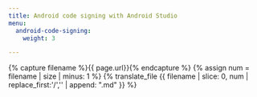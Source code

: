 ```yaml
---
title: Android code signing with Android Studio
menu:
  android-code-signing:
    weight: 3

---
```

{% capture filename %}{{ page.url}}{% endcapture %}
{% assign num = filename | size | minus: 1 %}
{% translate_file {{ filename | slice: 0, num | replace_first:'/','' | append: ".md" }} %}
